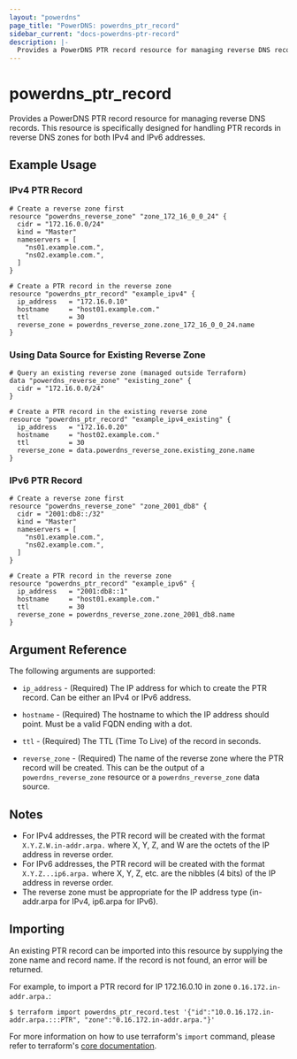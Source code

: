 ```yaml
---
layout: "powerdns"
page_title: "PowerDNS: powerdns_ptr_record"
sidebar_current: "docs-powerdns-ptr-record"
description: |-
  Provides a PowerDNS PTR record resource for managing reverse DNS records.
---
```


# powerdns_ptr_record

Provides a PowerDNS PTR record resource for managing reverse DNS records. This resource is specifically designed for handling PTR records in reverse DNS zones for both IPv4 and IPv6 addresses.

## Example Usage

### IPv4 PTR Record

```hcl
# Create a reverse zone first
resource "powerdns_reverse_zone" "zone_172_16_0_0_24" {
  cidr = "172.16.0.0/24"
  kind = "Master"
  nameservers = [
    "ns01.example.com.",
    "ns02.example.com.",
  ]
}

# Create a PTR record in the reverse zone
resource "powerdns_ptr_record" "example_ipv4" {
  ip_address   = "172.16.0.10"
  hostname     = "host01.example.com."
  ttl          = 30
  reverse_zone = powerdns_reverse_zone.zone_172_16_0_0_24.name
}
```

### Using Data Source for Existing Reverse Zone

```hcl
# Query an existing reverse zone (managed outside Terraform)
data "powerdns_reverse_zone" "existing_zone" {
  cidr = "172.16.0.0/24"
}

# Create a PTR record in the existing reverse zone
resource "powerdns_ptr_record" "example_ipv4_existing" {
  ip_address   = "172.16.0.20"
  hostname     = "host02.example.com."
  ttl          = 30
  reverse_zone = data.powerdns_reverse_zone.existing_zone.name
}
```

### IPv6 PTR Record

```hcl
# Create a reverse zone first
resource "powerdns_reverse_zone" "zone_2001_db8" {
  cidr = "2001:db8::/32"
  kind = "Master"
  nameservers = [
    "ns01.example.com.",
    "ns02.example.com.",
  ]
}

# Create a PTR record in the reverse zone
resource "powerdns_ptr_record" "example_ipv6" {
  ip_address   = "2001:db8::1"
  hostname     = "host01.example.com."
  ttl          = 30
  reverse_zone = powerdns_reverse_zone.zone_2001_db8.name
}
```

## Argument Reference

The following arguments are supported:

- `ip_address` - (Required) The IP address for which to create the PTR record. Can be either an IPv4 or IPv6 address.

- `hostname` - (Required) The hostname to which the IP address should point. Must be a valid FQDN ending with a dot.

- `ttl` - (Required) The TTL (Time To Live) of the record in seconds.

- `reverse_zone` - (Required) The name of the reverse zone where the PTR record will be created. This can be the output of a `powerdns_reverse_zone` resource or a `powerdns_reverse_zone` data source.

## Notes

- For IPv4 addresses, the PTR record will be created with the format `X.Y.Z.W.in-addr.arpa.` where X, Y, Z, and W are the octets of the IP address in reverse order.
- For IPv6 addresses, the PTR record will be created with the format `X.Y.Z...ip6.arpa.` where X, Y, Z, etc. are the nibbles (4 bits) of the IP address in reverse order.
- The reverse zone must be appropriate for the IP address type (in-addr.arpa for IPv4, ip6.arpa for IPv6).

## Importing

An existing PTR record can be imported into this resource by supplying the zone name and record name. If the record is not found, an error will be returned.

For example, to import a PTR record for IP 172.16.0.10 in zone `0.16.172.in-addr.arpa.`:

```
$ terraform import powerdns_ptr_record.test '{"id":"10.0.16.172.in-addr.arpa.:::PTR", "zone":"0.16.172.in-addr.arpa."}'
```

For more information on how to use terraform's `import` command, please refer to terraform's [core documentation](https://www.terraform.io/docs/import/index.html#currently-state-only).
